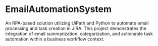 # EmailAutomationSystem
An RPA-based solution utilizing UiPath and Python to automate email processing and task creation in JIRA. This project demonstrates the integration of email summarization, categorization, and actionable task automation within a business workflow context.
